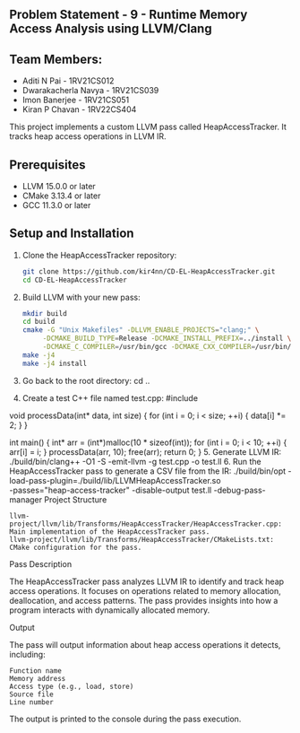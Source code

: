 ## Problem Statement - 9 - Runtime Memory Access Analysis using LLVM/Clang

## Team Members:
- Aditi N Pai - 1RV21CS012
- Dwarakacherla Navya - 1RV21CS039
- Imon Banerjee - 1RV21CS051
- Kiran P Chavan - 1RV22CS404

This project implements a custom LLVM pass called HeapAccessTracker. It tracks heap access operations in LLVM IR.

## Prerequisites

- LLVM 15.0.0 or later
- CMake 3.13.4 or later
- GCC 11.3.0 or later

## Setup and Installation

1. Clone the HeapAccessTracker repository:
   ```bash
   git clone https://github.com/kir4nn/CD-EL-HeapAccessTracker.git
   cd CD-EL-HeapAccessTracker
2. Build LLVM with your new pass:

   ```bash
   mkdir build
   cd build
   cmake -G "Unix Makefiles" -DLLVM_ENABLE_PROJECTS="clang;" \
        -DCMAKE_BUILD_TYPE=Release -DCMAKE_INSTALL_PREFIX=../install \
        -DCMAKE_C_COMPILER=/usr/bin/gcc -DCMAKE_CXX_COMPILER=/usr/bin/g++ ../llvm
   make -j4
   make -j4 install
3. Go back to the root directory:
   cd ..
4. Create a test C++ file named test.cpp:
#include <cstdlib>

void processData(int* data, int size) {
    for (int i = 0; i < size; ++i) {
        data[i] *= 2;
    }
}

int main() {
    int* arr = (int*)malloc(10 * sizeof(int));
    for (int i = 0; i < 10; ++i) {
        arr[i] = i;
    }
    processData(arr, 10);
    free(arr);
    return 0;
}
5. Generate LLVM IR:
./build/bin/clang++ -O1 -S -emit-llvm -g test.cpp -o test.ll
6. Run the HeapAccessTracker pass to generate a CSV file from the IR:
./build/bin/opt -load-pass-plugin=./build/lib/LLVMHeapAccessTracker.so \
                -passes="heap-access-tracker" -disable-output test.ll -debug-pass-manager
Project Structure

    llvm-project/llvm/lib/Transforms/HeapAccessTracker/HeapAccessTracker.cpp: Main implementation of the HeapAccessTracker pass.
    llvm-project/llvm/lib/Transforms/HeapAccessTracker/CMakeLists.txt: CMake configuration for the pass.

Pass Description

The HeapAccessTracker pass analyzes LLVM IR to identify and track heap access operations. It focuses on operations related to memory allocation, deallocation, and access patterns. The pass provides insights into how a program interacts with dynamically allocated memory.

Output

The pass will output information about heap access operations it detects, including:

    Function name
    Memory address
    Access type (e.g., load, store)
    Source file
    Line number

The output is printed to the console during the pass execution.

